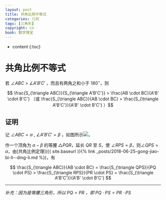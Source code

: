 ```yaml
---
layout: post
title: 共角比例不等式
categories: 几何
tags: [三角形]
copyright: cn
book: 数学瑰宝
---
```


* content
{:toc}

# 共角比例不等式

若 $\angle ABC$ > $\angle A'B'C'$ ，而且有两角之和小于 $180^\circ$，则

$$ \frac{S_{\triangle ABC}}{S_{\triangle A'B'C'}} > \frac{AB \cdot BC}{A'B' \cdot B'C'} （或 \frac{S_{\triangle ABC}}{AB \cdot BC} > \frac{S_{\triangle A'B'C'}}{A'B' \cdot B'C'} ）$$

## 证明

记 $\angle ABC = \alpha$ , $\angle A'B'C' = \beta$ ，如图所示<img src="{{ site.baseurl }}{% link /pic/gongjiaobilibudengshi.svg %}"/>，

作一个顶角为 $\alpha - \beta$ 的等腰 $\triangle PQR$，延长 $QR$ 至 $S$，使 $\angle RPS = \beta$，则$\angle QPS = \alpha$，由[共角比例定理]({{ site.baseurl }}{% link _posts/2018-06-25-gong-jiao-bi-li--ding-li.md %})，有

$$ \frac{S_{\triangle ABC}}{AB \cdot BC} = \frac{S_{\triangle QPS}}{PQ \cdot PS} > \frac{S_{\triangle RPS}}{PR \cdot PS} = \frac{S_{\triangle A'B'C'}}{A'B' \cdot B'C'} $$

---

*补充：因为是等腰三角形，所以 $PQ = PR$ ，即 $PQ\cdot PS = PR\cdot PS$*
